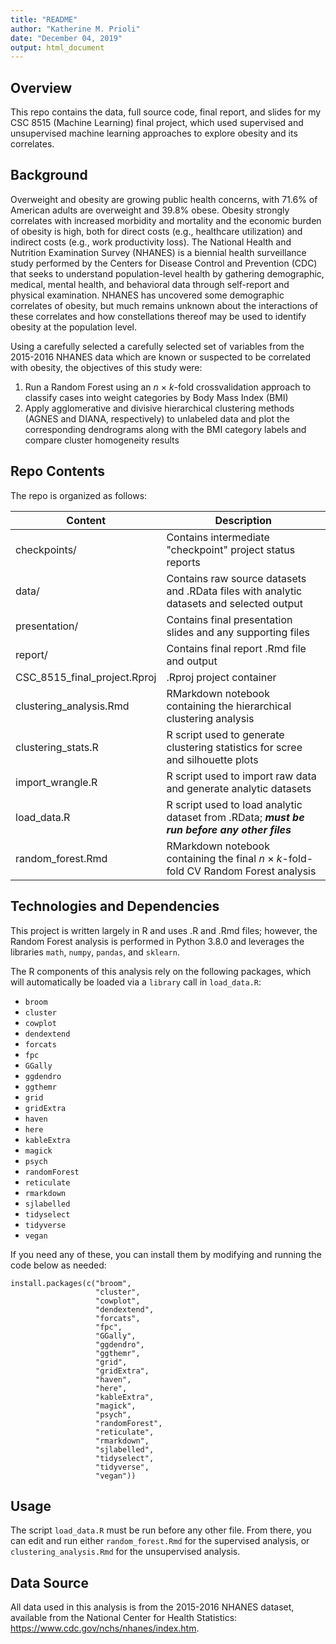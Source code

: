 ```yaml
---
title: "README"
author: "Katherine M. Prioli"
date: "December 04, 2019"
output: html_document
---
```


  
## **Overview**
  
This repo contains the data, full source code, final report, and slides for my CSC 8515 (Machine Learning) final project, which used supervised and unsupervised machine learning approaches to explore obesity and its correlates.

## **Background**

Overweight and obesity are growing public health concerns, with 71.6% of American adults are overweight and 39.8% obese.  Obesity strongly correlates with increased morbidity and mortality and the economic burden of obesity is high, both for direct costs (e.g., healthcare utilization) and indirect costs (e.g., work productivity loss).  The National Health and Nutrition Examination Survey (NHANES) is a biennial health surveillance study performed by the Centers for Disease Control and Prevention (CDC) that seeks to understand population-level health by gathering demographic, medical, mental health, and behavioral data through self-report and physical examination.  NHANES has uncovered some demographic correlates of obesity, but much remains unknown about the interactions of these correlates and how constellations thereof may be used to identify obesity at the population level.

Using a carefully selected a carefully selected set of variables from the 2015-2016 NHANES data which are known or suspected to be correlated with obesity, the objectives of this study were:

1.  Run a Random Forest using an *n* × *k*-fold crossvalidation approach to classify cases into weight categories by Body Mass Index (BMI)
2.  Apply agglomerative and divisive hierarchical clustering methods (AGNES and DIANA, respectively) to unlabeled data and plot the corresponding dendrograms along with the BMI category labels and compare cluster homogeneity results


## **Repo Contents**

The repo is organized as follows:
  
  | **Content**                  | **Description**                                                    	                         |
  |------------------------------|---------------------------------------------------------------------------------------------- |
  | checkpoints/                 | Contains intermediate "checkpoint" project status reports                                     |
  | data/                        | Contains raw source datasets and .RData files with analytic datasets and selected output      |
  | presentation/                | Contains final presentation slides and any supporting files                                   |
  | report/                      | Contains final report .Rmd file and output                                                    |
  | CSC_8515_final_project.Rproj | .Rproj project container                                                                      |
  | clustering_analysis.Rmd      | RMarkdown notebook containing the hierarchical clustering analysis                            |
  | clustering_stats.R           | R script used to generate clustering statistics for scree and silhouette plots                |
  | import_wrangle.R             | R script used to import raw data and generate analytic datasets                               |
  | load_data.R                  | R script used to load analytic dataset from .RData; **_must be run before any other files_**  |
  | random_forest.Rmd            | RMarkdown notebook containing the final *n* × *k*-fold-fold CV Random Forest analysis         |


## **Technologies and Dependencies**

This project is written largely in R and uses .R and .Rmd files; however, the Random Forest analysis is performed in Python 3.8.0 and leverages the libraries `math`, `numpy`, `pandas`, and `sklearn`.

The R components of this analysis rely on the following packages, which will automatically be loaded via a `library` call in `load_data.R`:

* `broom`
* `cluster`
* `cowplot`
* `dendextend`
* `forcats`
* `fpc`
* `GGally`
* `ggdendro`
* `ggthemr`
* `grid`
* `gridExtra`
* `haven`
* `here`
* `kableExtra`
* `magick`
* `psych`
* `randomForest`
* `reticulate`
* `rmarkdown`
* `sjlabelled`
* `tidyselect`
* `tidyverse`
* `vegan`

If you need any of these, you can install them by modifying and running the code below as needed:

```
install.packages(c("broom",
                   "cluster",
                   "cowplot",
                   "dendextend",
                   "forcats",
                   "fpc",
                   "GGally",
                   "ggdendro",
                   "ggthemr",
                   "grid",
                   "gridExtra",
                   "haven",
                   "here",
                   "kableExtra",
                   "magick",
                   "psych",
                   "randomForest",
                   "reticulate",
                   "rmarkdown",
                   "sjlabelled",
                   "tidyselect",
                   "tidyverse",
                   "vegan"))
```


## **Usage**

The script `load_data.R` must be run before any other file.  From there, you can edit and run either `random_forest.Rmd` for the supervised analysis, or `clustering_analysis.Rmd` for the unsupervised analysis.


## **Data Source**

All data used in this analysis is from the 2015-2016 NHANES dataset, available from the National Center for Health Statistics:  https://www.cdc.gov/nchs/nhanes/index.htm.